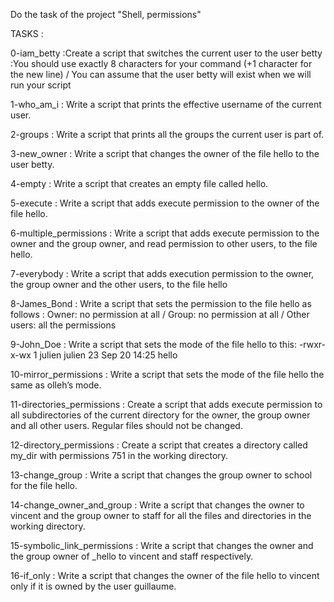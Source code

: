 Do the task of the project "Shell, permissions"

TASKS :

0-iam_betty :Create a script that switches the current user to the user betty :You should use exactly 8 characters for your command (+1 character for the new line) / You can assume that the user betty will exist when we will run your script

1-who_am_i : Write a script that prints the effective username of the current user.

2-groups : Write a script that prints all the groups the current user is part of.

3-new_owner : Write a script that changes the owner of the file hello to the user betty.

4-empty : Write a script that creates an empty file called hello.

5-execute : Write a script that adds execute permission to the owner of the file hello.

6-multiple_permissions : Write a script that adds execute permission to the owner and the group owner, and read permission to other users, to the file hello.

7-everybody : Write a script that adds execution permission to the owner, the group owner and the other users, to the file hello

8-James_Bond : Write a script that sets the permission to the file hello as follows : Owner: no permission at all / Group: no permission at all / Other users: all the permissions

9-John_Doe : Write a script that sets the mode of the file hello to this: -rwxr-x-wx 1 julien julien 23 Sep 20 14:25 hello

10-mirror_permissions : Write a script that sets the mode of the file hello the same as olleh’s mode.

11-directories_permissions : Create a script that adds execute permission to all subdirectories of the current directory for the owner, the group owner and all other users. Regular files should not be changed.

12-directory_permissions : Create a script that creates a directory called my_dir with permissions 751 in the working directory.

13-change_group : Write a script that changes the group owner to school for the file hello.

14-change_owner_and_group : Write a script that changes the owner to vincent and the group owner to staff for all the files and directories in the working directory.

15-symbolic_link_permissions : Write a script that changes the owner and the group owner of _hello to vincent and staff respectively.

16-if_only : Write a script that changes the owner of the file hello to vincent only if it is owned by the user guillaume.

 

